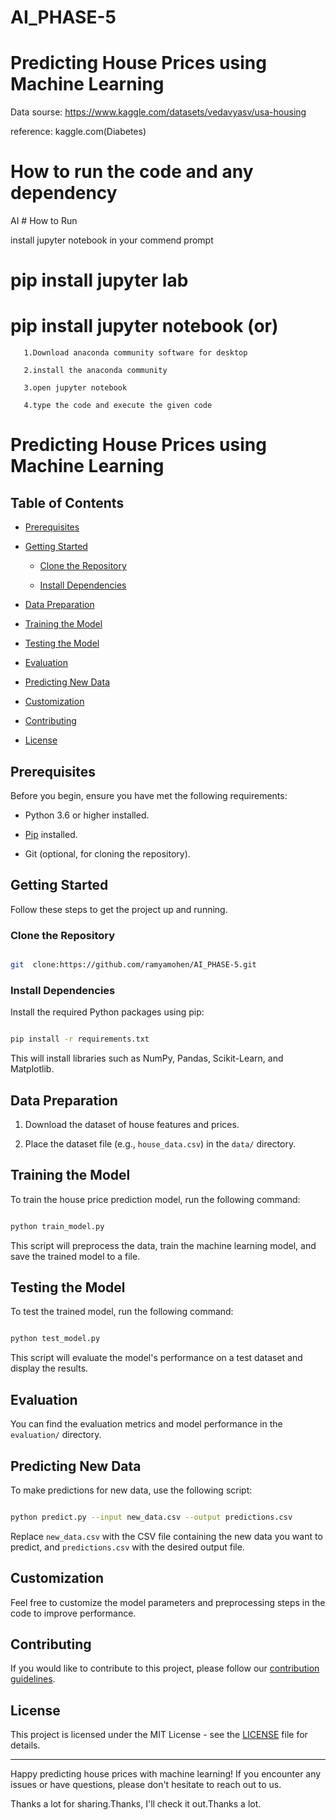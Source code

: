# AI_PHASE-5

 # Predicting House Prices using Machine Learning

 

Data sourse:  https://www.kaggle.com/datasets/vedavyasv/usa-housing

reference: kaggle.com(Diabetes)

# How to run the code and any dependency

  AI # How to Run

install jupyter notebook in your commend prompt 

   # pip install jupyter lab

   # pip install jupyter notebook (or)

       1.Download anaconda community software for desktop

       2.install the anaconda community

       3.open jupyter notebook

       4.type the code and execute the given code

 

# Predicting House Prices using Machine Learning

 

 

## Table of Contents

 

- [Prerequisites](#prerequisites)

- [Getting Started](#getting-started)

  - [Clone the Repository](#clone-the-repository)

  - [Install Dependencies](#install-dependencies)

- [Data Preparation](#data-preparation)

- [Training the Model](#training-the-model)

- [Testing the Model](#testing-the-model)

- [Evaluation](#evaluation)

- [Predicting New Data](#predicting-new-data)

- [Customization](#customization)

- [Contributing](#contributing)

- [License](#license)

 

## Prerequisites

 

Before you begin, ensure you have met the following requirements:

 

- Python 3.6 or higher installed.

- [Pip](https://pip.pypa.io/en/stable/installation/) installed.

- Git (optional, for cloning the repository).

 

## Getting Started

 

Follow these steps to get the project up and running.

 

### Clone the Repository

 

```bash

git  clone:https://github.com/ramyamohen/AI_PHASE-5.git

```

 

### Install Dependencies

 

Install the required Python packages using pip:

 

```bash

pip install -r requirements.txt

```

 

This will install libraries such as NumPy, Pandas, Scikit-Learn, and Matplotlib.

 

## Data Preparation

 

1. Download the dataset of house features and prices.

2. Place the dataset file (e.g., `house_data.csv`) in the `data/` directory.

 

## Training the Model

 

To train the house price prediction model, run the following command:

 

```bash

python train_model.py

```

 

This script will preprocess the data, train the machine learning model, and save the trained model to a file.

 

## Testing the Model

 

To test the trained model, run the following command:

 

```bash

python test_model.py

```

 

This script will evaluate the model's performance on a test dataset and display the results.

 

## Evaluation

 

You can find the evaluation metrics and model performance in the `evaluation/` directory.

 

## Predicting New Data

 

To make predictions for new data, use the following script:

 

```bash

python predict.py --input new_data.csv --output predictions.csv

```

 

Replace `new_data.csv` with the CSV file containing the new data you want to predict, and `predictions.csv` with the desired output file.

 

## Customization

 

Feel free to customize the model parameters and preprocessing steps in the code to improve performance.

 

## Contributing

 

If you would like to contribute to this project, please follow our [contribution guidelines](CONTRIBUTING.md).

 

## License

 

This project is licensed under the MIT License - see the [LICENSE](LICENSE) file for details.

 

---

 

Happy predicting house prices with machine learning! If you encounter any issues or have questions, please don't hesitate to reach out to us.

Thanks a lot for sharing.Thanks, I'll check it out.Thanks a lot.
